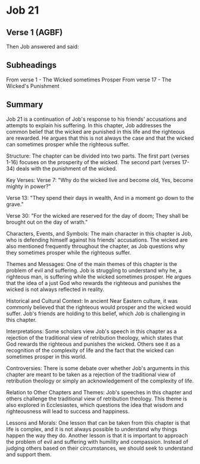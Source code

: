 # Job 21

## Verse 1 (AGBF)

Then Job answered and said:

## Subheadings

From verse 1 - The Wicked sometimes Prosper
From verse 17 - The Wicked's Punishment

## Summary

Job 21 is a continuation of Job's response to his friends' accusations and attempts to explain his suffering. In this chapter, Job addresses the common belief that the wicked are punished in this life and the righteous are rewarded. He argues that this is not always the case and that the wicked can sometimes prosper while the righteous suffer.

Structure:
The chapter can be divided into two parts. The first part (verses 1-16) focuses on the prosperity of the wicked. The second part (verses 17-34) deals with the punishment of the wicked.

Key Verses:
Verse 7: "Why do the wicked live and become old, Yes, become mighty in power?"

Verse 13: "They spend their days in wealth, And in a moment go down to the grave."

Verse 30: "For the wicked are reserved for the day of doom; They shall be brought out on the day of wrath."

Characters, Events, and Symbols:
The main character in this chapter is Job, who is defending himself against his friends' accusations. The wicked are also mentioned frequently throughout the chapter, as Job questions why they sometimes prosper while the righteous suffer.

Themes and Messages:
One of the main themes of this chapter is the problem of evil and suffering. Job is struggling to understand why he, a righteous man, is suffering while the wicked sometimes prosper. He argues that the idea of a just God who rewards the righteous and punishes the wicked is not always reflected in reality.

Historical and Cultural Context:
In ancient Near Eastern culture, it was commonly believed that the righteous would prosper and the wicked would suffer. Job's friends are holding to this belief, which Job is challenging in this chapter.

Interpretations:
Some scholars view Job's speech in this chapter as a rejection of the traditional view of retribution theology, which states that God rewards the righteous and punishes the wicked. Others see it as a recognition of the complexity of life and the fact that the wicked can sometimes prosper in this world.

Controversies:
There is some debate over whether Job's arguments in this chapter are meant to be taken as a rejection of the traditional view of retribution theology or simply an acknowledgement of the complexity of life.

Relation to Other Chapters and Themes:
Job's speeches in this chapter and others challenge the traditional view of retribution theology. This theme is also explored in Ecclesiastes, which questions the idea that wisdom and righteousness will lead to success and happiness.

Lessons and Morals:
One lesson that can be taken from this chapter is that life is complex, and it is not always possible to understand why things happen the way they do. Another lesson is that it is important to approach the problem of evil and suffering with humility and compassion. Instead of judging others based on their circumstances, we should seek to understand and support them.